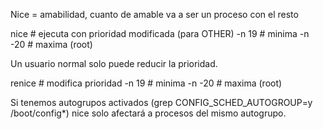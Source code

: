 Nice = amabilidad, cuanto de amable va a ser un proceso con el resto

nice <CMD>      # ejecuta con prioridad modificada (para OTHER)
  -n 19           # minima
  -n -20          # maxima (root)

Un usuario normal solo puede reducir la prioridad.

renice <PID>    # modifica prioridad
  -n 19           # minima
  -n -20          # maxima (root)


Si tenemos autogrupos activados (grep CONFIG_SCHED_AUTOGROUP=y /boot/config*) nice solo afectará a procesos del mismo autogrupo.
